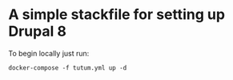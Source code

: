 # A simple stackfile for setting up Drupal 8 #

To begin locally just run:

`docker-compose -f tutum.yml up -d`
